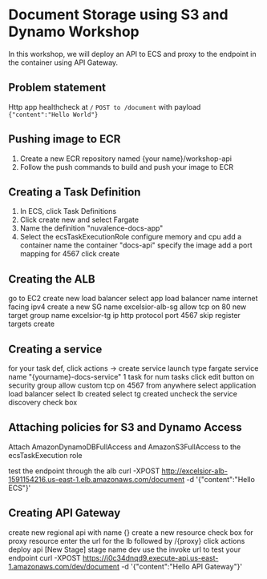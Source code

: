 # Document Storage using S3 and Dynamo Workshop
In this workshop, we will deploy an API to ECS and proxy to the endpoint in the container
using API Gateway.

## Problem statement
Http app
healthcheck at `/`
`POST to /document` with payload `{"content":"Hello World"}`

## Pushing image to ECR
1. Create a new ECR repository named {your name}/workshop-api
2. Follow the push commands to build and push your image to ECR

## Creating a Task Definition
1. In ECS, click Task Definitions
2. Click create new and select Fargate
3. Name the definition "nuvalence-docs-app"
4. Select the ecsTaskExecutionRole
configure memory and cpu
add a container
name the container "docs-api"
specify the image 
add a port mapping for 4567
click create

## Creating the ALB
go to EC2
create new load balancer
select app load balancer
name
internet facing
ipv4
create a new SG
name excelsior-alb-sg
allow tcp on 80
new target group
name excelsior-tg
ip
http protocol
port 4567
skip register targets
create

## Creating a service
for your task def, click actions -> create service
launch type fargate
service name "{yourname}-docs-service"
1 task for num tasks
click edit button on security group
allow custom tcp on 4567 from anywhere
select application load balancer
select lb created
select tg created
uncheck the service discovery check box

## Attaching policies for S3 and Dynamo Access
Attach AmazonDynamoDBFullAccess and AmazonS3FullAccess to the ecsTaskExecution role

test the endpoint through the alb
curl -XPOST http://excelsior-alb-1591154216.us-east-1.elb.amazonaws.com/document -d '{"content":"Hello ECS"}'

## Creating API Gateway
create new regional api with name {}
create a new resource
check box for proxy resource
enter the url for the lb followed by /{proxy}
click actions
deploy api
[New Stage]
stage name dev
use the invoke url to test your endpoint
curl -XPOST https://j0c34dnqd9.execute-api.us-east-1.amazonaws.com/dev/document -d '{"content":"Hello API Gateway"}'



 
